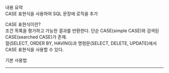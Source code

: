 내용 요약<br/>
CASE 표현식을 사용하여 SQL 문장에 로직을 추가

CASE 표현식이란?<br/>
조건 목록을 평가하고 가능한 결과를 반환한다. 단순 CASE(simple CASE)와 검색된 CASE(searched CASE)가 존재.<br/>
절(SELECT, ORDER BY, HAVING)과 명령문(SELECT, DELETE, UPDATE)에서 CASE 표현식을 사용할 수 있다.

기본 사용법<br/>


<hr/>


